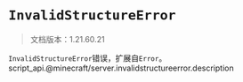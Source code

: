# `InvalidStructureError`

> 文档版本：1.21.60.21

`InvalidStructureError`错误，扩展自`Error`。script_api.@minecraft/server.invalidstructureerror.description
